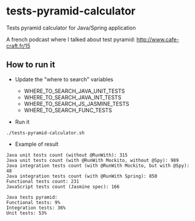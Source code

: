 # tests-pyramid-calculator

Tests pyramid calculator for Java/Spring application

A french podcast where I talked about test pyramid: http://www.cafe-craft.fr/15


## How to run it

* Update the "where to search" variables
  * WHERE_TO_SEARCH_JAVA_UNIT_TESTS
  * WHERE_TO_SEARCH_JAVA_INT_TESTS
  * WHERE_TO_SEARCH_JS_JASMINE_TESTS
  * WHERE_TO_SEARCH_FUNC_TESTS

* Run it

```
./tests-pyramid-calculator.sh
```

* Example of result

```
Java unit tests count (without @RunWith): 315
Java unit tests count (with @RunWith Mockito, without @Spy): 989
Java integration tests count (with @RunWith Mockito, but with @Spy): 48
Java integration tests count (with @RunWith Spring): 850
Functional tests count: 231
JavaScript tests count (Jasmine spec): 166

Java tests pyramid:
Functional tests: 9%
Integration tests: 36%
Unit tests: 53%
```
